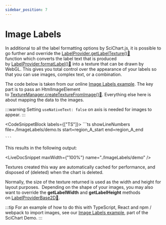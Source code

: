 ```yaml
---
sidebar_position: 7
---
```


# Image Labels

In additional to all the label formatting options by SciChart.js, it is possible to go further and override the [LabelProvider.getLabelTexture():blue_book:](https://www.scichart.com/documentation/js/current/typedoc/classes/labelproviderbase2d.html#getlabeltexture) function which converts the label text that is produced by [LabelProvider.formatLabel():blue_book:](https://www.scichart.com/documentation/js/current/typedoc/classes/labelproviderbase2d.html#formatlabel) into a texture that can be drawn by WebGL. This gives you total control over the appearance of your labels so that you can use images, complex text, or a combination.

The code below is taken from our online [Image Labels example](http://www.scichart.com/demo/javascript-image-labels). The key part is to pass an HtmlImageElement to [TextureManager.createTextureFromImage():blue_book:](https://www.scichart.com/documentation/js/current/typedoc/classes/texturemanager.html#createtexturefromimage). Everything else here is about mapping the data to the images.

:::warning
    Setting ```useNativeText: false``` on axis is needed for images to appear. 
:::

<CodeSnippetBlock labels={["TS"]}>
    ```ts showLineNumbers file=./ImageLabels/demo.ts start=region_A_start end=region_A_end
 
    ```

</CodeSnippetBlock>

This results in the following output:

<LiveDocSnippet maxWidth={"100%"} name="./ImageLabels/demo" />

Textures created this way are automatically cached for performance, and disposed of (deleted) when the chart is deleted.

Normally, the size of the texture returned is used as the width and height for layout purposes.  Depending on the shape of your images, you may also want to override the **getLabelWidth** and **getLabelHeight** methods on [LabelProviderBase2D:blue_book:](https://www.scichart.com/documentation/js/current/typedoc/classes/labelproviderbase2d.html).

:::tip
For an example of how to do this with TypeScript, React and npm / webpack to import images, see our [Image Labels example](http://www.scichart.com/demo/javascript-image-labels), part of the SciChart Demo.
:::